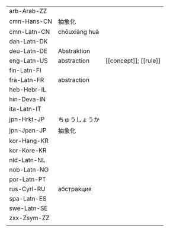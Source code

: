 | | | |
|-|-|-|
| arb-Arab-ZZ |  |  |
| cmn-Hans-CN | 抽象化 |  |
| cmn-Latn-CN | chōuxiàng huà |  |
| dan-Latn-DK |  |  |
| deu-Latn-DE | Abstraktion |  |
| eng-Latn-US | abstraction | [[concept]]; [[rule]] |
| fin-Latn-FI |  |  |
| fra-Latn-FR | abstraction |  |
| heb-Hebr-IL |  |  |
| hin-Deva-IN |  |  |
| ita-Latn-IT |  |  |
| jpn-Hrkt-JP | ちゅうしょうか |  |
| jpn-Jpan-JP | 抽象化 |  |
| kor-Hang-KR |  |  |
| kor-Kore-KR |  |  |
| nld-Latn-NL |  |  |
| nob-Latn-NO |  |  |
| por-Latn-PT |  |  |
| rus-Cyrl-RU | абстра́кция |  |
| spa-Latn-ES |  |  |
| swe-Latn-SE |  |  |
| zxx-Zsym-ZZ |  |  |
|  |  |  |